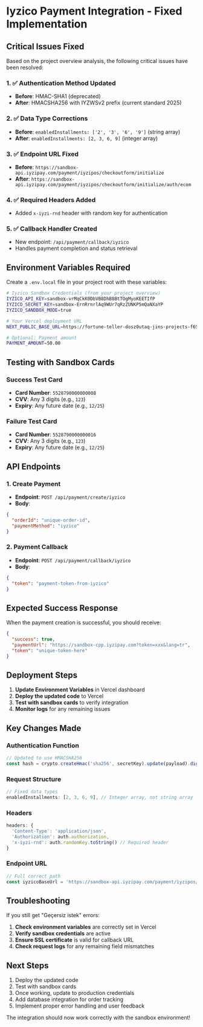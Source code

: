 # Iyzico Payment Integration - Fixed Implementation

## Critical Issues Fixed

Based on the project overview analysis, the following critical issues have been resolved:

### 1. ✅ Authentication Method Updated
- **Before**: HMAC-SHA1 (deprecated)
- **After**: HMACSHA256 with IYZWSv2 prefix (current standard 2025)

### 2. ✅ Data Type Corrections
- **Before**: `enabledInstallments: ['2', '3', '6', '9']` (string array)
- **After**: `enabledInstallments: [2, 3, 6, 9]` (integer array)

### 3. ✅ Endpoint URL Fixed
- **Before**: `https://sandbox-api.iyzipay.com/payment/iyzipos/checkoutform/initialize`
- **After**: `https://sandbox-api.iyzipay.com/payment/iyzipos/checkoutform/initialize/auth/ecom`

### 4. ✅ Required Headers Added
- Added `x-iyzi-rnd` header with random key for authentication

### 5. ✅ Callback Handler Created
- New endpoint: `/api/payment/callback/iyzico`
- Handles payment completion and status retrieval

## Environment Variables Required

Create a `.env.local` file in your project root with these variables:

```bash
# Iyzico Sandbox Credentials (from your project overview)
IYZICO_API_KEY=sandbox-vrMqCkK0DbVB8DhB8BtTOgMyoKEETIfP
IYZICO_SECRET_KEY=sandbox-ErnRrnrlAq9WUr7qRzZUNKP5mQaNXaYP
IYZICO_SANDBOX_MODE=true

# Your Vercel deployment URL
NEXT_PUBLIC_BASE_URL=https://fortune-teller-dosz0utaq-jins-projects-f65c2efb.vercel.app

# Optional: Payment amount
PAYMENT_AMOUNT=50.00
```

## Testing with Sandbox Cards

### Success Test Card
- **Card Number**: `5528790000000008`
- **CVV**: Any 3 digits (e.g., `123`)
- **Expiry**: Any future date (e.g., `12/25`)

### Failure Test Card
- **Card Number**: `5528790000000016`
- **CVV**: Any 3 digits (e.g., `123`)
- **Expiry**: Any future date (e.g., `12/25`)

## API Endpoints

### 1. Create Payment
- **Endpoint**: `POST /api/payment/create/iyzico`
- **Body**: 
```json
{
  "orderId": "unique-order-id",
  "paymentMethod": "iyzico"
}
```

### 2. Payment Callback
- **Endpoint**: `POST /api/payment/callback/iyzico`
- **Body**:
```json
{
  "token": "payment-token-from-iyzico"
}
```

## Expected Success Response

When the payment creation is successful, you should receive:

```json
{
  "success": true,
  "paymentUrl": "https://sandbox-cpp.iyzipay.com?token=xxx&lang=tr",
  "token": "unique-token-here"
}
```

## Deployment Steps

1. **Update Environment Variables** in Vercel dashboard
2. **Deploy the updated code** to Vercel
3. **Test with sandbox cards** to verify integration
4. **Monitor logs** for any remaining issues

## Key Changes Made

### Authentication Function
```typescript
// Updated to use HMACSHA256
const hash = crypto.createHmac('sha256', secretKey).update(payload).digest('hex');
```

### Request Structure
```typescript
// Fixed data types
enabledInstallments: [2, 3, 6, 9], // Integer array, not string array
```

### Headers
```typescript
headers: {
  'Content-Type': 'application/json',
  'Authorization': auth.authorization,
  'x-iyzi-rnd': auth.randomKey.toString() // Required header
}
```

### Endpoint URL
```typescript
// Full correct path
const iyzicoBaseUrl = 'https://sandbox-api.iyzipay.com/payment/iyzipos/checkoutform/initialize/auth/ecom';
```

## Troubleshooting

If you still get "Geçersiz istek" errors:

1. **Check environment variables** are correctly set in Vercel
2. **Verify sandbox credentials** are active
3. **Ensure SSL certificate** is valid for callback URL
4. **Check request logs** for any remaining field mismatches

## Next Steps

1. Deploy the updated code
2. Test with sandbox cards
3. Once working, update to production credentials
4. Add database integration for order tracking
5. Implement proper error handling and user feedback

The integration should now work correctly with the sandbox environment!
